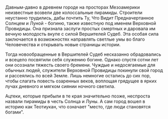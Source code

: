 Давным-давно в древнем городе на просторах Мезоамерики неизвестные возвели две колоссальные пирамиды. Строители неустанно трудились, дабы почтить Ту, Что Видит Предначертанное Солнцем и Луной - богиню, также известную под именем Верховной Провидицы. Она признала заслуги простых смертных и даровала им вечную молодость вкупе с силой Вершителей Судеб. Эта особая сила заключается в возможностях направлять светлые умы во благо Человечества и открывать новые страницы истории.

Тогда новообращенные в Вершителей Судеб несказанно обрадовались и всецело посвятили себя служению богине. Однако спустя сотни лет они осознали тяжесть своего бремени. Чуждые и недосягаемые для обычных людей, служители Верховной Провидицы покинули свой город и рассеялись по всей Земле. Лишь немногие остались до сих пор, чтобы слагать повесть озаренных веков, воплощая грядущее в ярких лучах дневного и мягком сиянии ночного светила.

Ацтеки, которые прибыли в те края значительно позже, неспроста назвали пирамиды в честь Солнца и Луны. А сам город вошел в историю как Теотиукан, что означает "место, где люди становятся богами".

